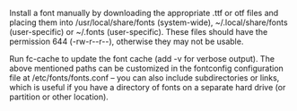 Install a font manually by downloading the appropriate .ttf or otf files and placing them into /usr/local/share/fonts (system-wide), ~/.local/share/fonts (user-specific) or ~/.fonts (user-specific). These files should have the permission 644 (-rw-r--r--), otherwise they may not be usable.

Run fc-cache to update the font cache (add -v for verbose output). The above mentioned paths can be customized in the fontconfig configuration file at /etc/fonts/fonts.conf – you can also include subdirectories or links, which is useful if you have a directory of fonts on a separate hard drive (or partition or other location).

